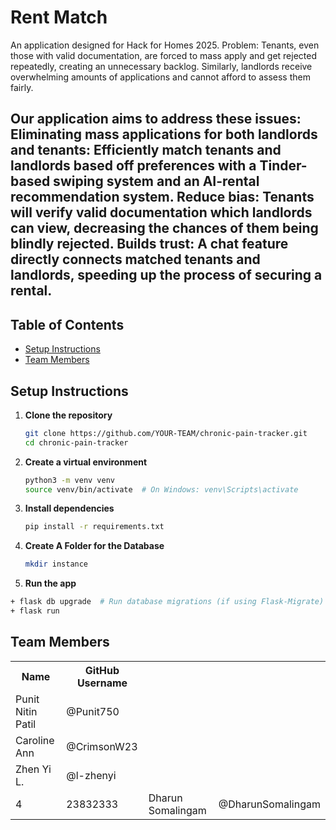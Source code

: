 # Rent Match
An application designed for Hack for Homes 2025.
Problem: Tenants, even those with valid documentation, are forced to mass apply and get rejected repeatedly, creating an unnecessary backlog. Similarly, landlords receive overwhelming amounts of applications and cannot afford to assess them fairly.

Our application aims to address these issues:
Eliminating mass applications for both landlords and tenants: Efficiently match tenants and landlords based off preferences with a Tinder-based swiping system and an AI-rental recommendation system.
Reduce bias: Tenants will verify valid documentation which landlords can view, decreasing the chances of them being blindly rejected.
Builds trust: A chat feature directly connects matched tenants and landlords, speeding up the process of securing a rental.
---

## Table of Contents
- [Setup Instructions](#setup-instructions)
- [Team Members](#team-members)


## Setup Instructions

1. **Clone the repository**

   ```bash
   git clone https://github.com/YOUR-TEAM/chronic-pain-tracker.git
   cd chronic-pain-tracker

   ```

2. **Create a virtual environment**

   ```bash
   python3 -m venv venv
   source venv/bin/activate  # On Windows: venv\Scripts\activate

   ```

3. **Install dependencies**

   ```bash
   pip install -r requirements.txt

   ```
4. **Create A Folder for the Database**
   ```bash
   mkdir instance
   ```

5. **Run the app**

```bash
+ flask db upgrade  # Run database migrations (if using Flask-Migrate)
+ flask run

```

## Team Members

<table>
  <tr>
    <th>Name</th>
    <th>GitHub Username</th>
  </tr>
  <tr>
    <td>Punit Nitin Patil</td>
    <td>@Punit750</td>
  </tr>
  <tr>
    <td>Caroline Ann</td>
    <td>@CrimsonW23</td>
  </tr>
  <tr>
    <td>Zhen Yi L.</td>
    <td>@l-zhenyi</td>
  </tr>
  <tr>
    <td>4</td>
    <td>23832333</td>
    <td>Dharun Somalingam</td>
    <td>@DharunSomalingam</td>
  </tr>
</table>
